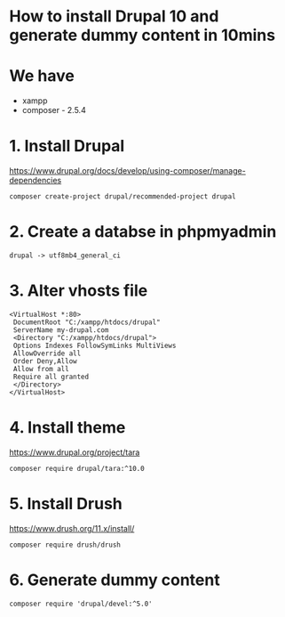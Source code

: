 
# How to install Drupal 10 and generate dummy content in 10mins


# We have
- xampp
- composer - 2.5.4

# 1. Install Drupal

https://www.drupal.org/docs/develop/using-composer/manage-dependencies

```composer create-project drupal/recommended-project drupal```


# 2. Create a databse in phpmyadmin

```drupal -> utf8mb4_general_ci```

# 3. Alter vhosts file 

```
<VirtualHost *:80>
 DocumentRoot "C:/xampp/htdocs/drupal"
 ServerName my-drupal.com
 <Directory "C:/xampp/htdocs/drupal">
 Options Indexes FollowSymLinks MultiViews
 AllowOverride all
 Order Deny,Allow
 Allow from all
 Require all granted
 </Directory>
</VirtualHost>
```

# 4. Install theme 

https://www.drupal.org/project/tara

```composer require drupal/tara:^10.0```

# 5. Install Drush
https://www.drush.org/11.x/install/


```composer require drush/drush```


# 6. Generate dummy content


```composer require 'drupal/devel:^5.0'```
